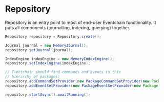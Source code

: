 # Repository

Repository is an entry point to most of end-user Eventchain functionality.
It puts all components (journalling, indexing, querying) together.

```java
Repository repository = Repository.create();

Journal journal = new MemoryJournal();
repository.setJournal(journal);

IndexEngine indexEngine = new MemoryIndexEngine();
repository.setIndexEngine(indexEngine);

// Eventchain should find commands and events in this
// hierarchy of packages:
repository.addCommandSetProvider(new PackageCommandSetProvider(new Package[]{getClass().getPackage()}));
repository.addEventSetProvider(new PackageEventSetProvider(new Package[]{getClass().getPackage()}));

repository.startAsync().awaitRunning();
```
